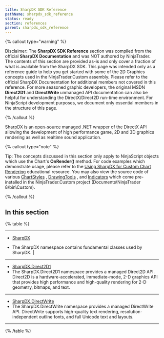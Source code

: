 ```yaml
---
title: SharpDX SDK Reference
pathName: sharpdx_sdk_reference
status: ready
section: references
parent: sharpdx_sdk_reference
---
```


{% callout type="warning" %}

Disclaimer: The **SharpDX SDK Reference** section was compiled from the official **SharpDX Documentation** and was NOT authored by NinjaTrader. The contents of this section are provided as-is and only cover a fraction of what is available from the SharpDX SDK. This page was intended only as a reference guide to help you get started with some of the 2D Graphics concepts used in the NinjaTrader.Custom assembly. Please refer to the official SharpDX Documentation for additional members not covered in this reference. For more seasoned graphic developers, the original MSDN **Direct2D1** and **DirectWrite** unmanaged API documentation can also be helpful for understanding the DirectX/Direct2D run-time environment. For NinjaScript development purposes, we document only essential members in the structure of this page.

{% /callout %}

SharpDX is an [open-source](https://github.com/sharpdx/SharpDX) managed .NET wrapper of the DirectX API allowing the development of high performance game, 2D and 3D graphics rendering as well as realtime sound application.

{% callout type="note" %}

Tip: The concepts discussed in this section only apply to NinjaScript objects which use the Chart's **OnRender()** method. For code examples which demonstrate usage, please refer to the [Using SharpDX for Custom Chart Rendering](using_sharpdx_for_custom_chart_rendering) educational resource. You may also view the source code of various [ChartStyles](chartstyletype) , [DrawingTools](drawing_tools) , and [Indicators](docs/references/Language%20Reference/2.0%20Common/system_indicator_methods.md) which come pre-installed in the NinjaTrader.Custom project (Documents\NinjaTrader 8\bin\Custom).

{% /callout %}

## In this section

{% table %}

---

* [SharpDX](sharpdx) 

* The SharpDX namespace contains fundamental classes used by SharpDX. |
---

* [SharpDX.Direct2D1](sharpdx_direct2d1) 
* The SharpDX.Direct2D1 namespace provides a managed Direct2D API. Direct2D is a hardware-accelerated, immediate-mode, 2-D graphics API that provides high performance and high-quality rendering for 2-D geometry, bitmaps, and text.
---
* [SharpDX.DirectWrite](sharpdx_directwrite) 
* The SharpDX.DirectWrite namespace provides a managed DirectWrite API. DirectWrite supports high-quality text rendering, resolution-independent outline fonts, and full Unicode text and layouts.
---

{% /table %}
